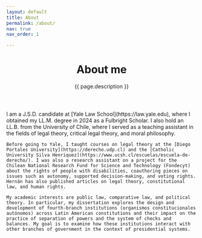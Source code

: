 ```yaml
---
layout: default
title: About
permalink: /about/
nav: true
nav_order: 1

---
```

<div class="post">

  <header class="post-header">
    <h1 class="post-title">About me</h1>
    <p class="post-description">{{ page.description }}</p>
  </header>

  <article>
    I am a J.S.D. candidate at [Yale Law School](https://law.yale.edu), where I obtained my LL.M. degree in 2024 as a Fulbright Scholar. I also hold an LL.B. from the University of Chile, where I served as a teaching assistant in the fields of legal theory, critical legal theory, and moral philosophy.

    Before going to Yale, I taught courses on legal theory at the [Diego Portales University](https://derecho.udp.cl) and the [Catholic University Silva Henriquez](https://www.ucsh.cl/escuelas/escuela-de-derecho/). I was also a research assistant on a project for the Chilean National Research Fund for Science and Technology (Fondecyt) about the rights of people with disabilities, coauthoring pieces on issues such as autonomy, supported decision-making, and voting rights. Hernán has also published articles on legal theory, constitutional law, and human rights.

    My academic interests are public law, comparative law, and political theory. In particular, my dissertation explores the design and development of fourth-branch institutions (organismos constitucionales autónomos) across Latin American constitutions and their impact on the practice of separation of powers and the system of checks and balances. My goal is to examine how these institutions interact with other branches of government in the context of presidential systems.
  </article>

</div>